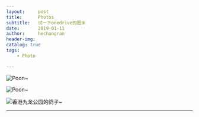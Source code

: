 ```yaml
---
layout:     post
title:      Photos
subtitle:   试一下onedrive的图床
date:       2019-01-11
author:     hechangran
header-img:
catalog: true
tags:
    - Photo

---
```



![Poon~](https://storage.live.com/items/E8296157986DFB93!78621?authkey=AH5BGF0bMKCsU8A)

![Poon~](https://storage.live.com/items/E8296157986DFB93!78622?authkey=AH5BGF0bMKCsU8A)

![香港九龙公园的鸽子~](https://storage.live.com/items/E8296157986DFB93!78620?authkey=AH5BGF0bMKCsU8A)


---



